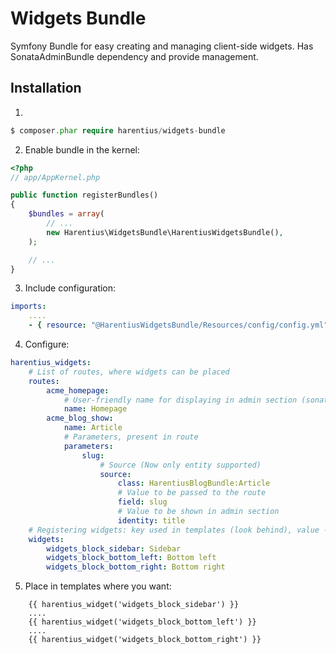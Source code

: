 Widgets Bundle
==============

Symfony Bundle for easy creating and managing client-side widgets.
Has SonataAdminBundle dependency and provide management.

Installation
-----------

1)
```php
$ composer.phar require harentius/widgets-bundle
```

2) Enable bundle in the kernel:

```php
<?php
// app/AppKernel.php

public function registerBundles()
{
    $bundles = array(
        // ...
        new Harentius\WidgetsBundle\HarentiusWidgetsBundle(),
    );

    // ...
}
```

3) Include configuration:
```yml
imports:
    ....
    - { resource: "@HarentiusWidgetsBundle/Resources/config/config.yml" }
```

4) Configure:
```yml
harentius_widgets:
    # List of routes, where widgets can be placed
    routes:
        acme_homepage:
            # User-friendly name for displaying in admin section (sonata)
            name: Homepage
        acme_blog_show:
            name: Article
            # Parameters, present in route
            parameters:
                slug:
                    # Source (Now only entity supported)
                    source:
                        class: HarentiusBlogBundle:Article
                        # Value to be passed to the route 
                        field: slug
                        # Value to be shown in admin section
                        identity: title
    # Registering widgets: key used in templates (look behind), value - shown in admin section
    widgets:
        widgets_block_sidebar: Sidebar
        widgets_block_bottom_left: Bottom left
        widgets_block_bottom_right: Bottom right
```

5) Place in templates where you want:
```twig
    {{ harentius_widget('widgets_block_sidebar') }}
    ....
    {{ harentius_widget('widgets_block_bottom_left') }}
    ....
    {{ harentius_widget('widgets_block_bottom_right') }}
```

